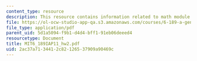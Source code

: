 ```yaml
---
content_type: resource
description: This resource contains information related to math module.
file: https://ol-ocw-studio-app-qa.s3.amazonaws.com/courses/6-189-a-gentle-introduction-to-programming-using-python-january-iap-2011/2ac37a7134412c82126537909a90469c_MIT6_189IAP11_hw2.pdf
file_type: application/pdf
parent_uid: 5d1a5094-f9b1-d4d4-bff1-91eb06deeed4
resourcetype: Document
title: MIT6_189IAP11_hw2.pdf
uid: 2ac37a71-3441-2c82-1265-37909a90469c
---
```

